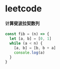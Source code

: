 # leetcode

#### 计算斐波拉契数列
```javascript
const fib = (n) => {
  let [a, b] = [0, 1]
  while (a < n) {
    [a, b] = [b, b + a]
    console.log(a)
  }
}
```